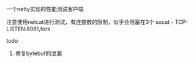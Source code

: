 一个netty实现的性能测试客户端

注意使用netcat进行测试，有连接数的限制，似乎会阻塞在3个
socat - TCP-LISTEN:8081,fork

todo
1. 修复bytebuf的泄漏
